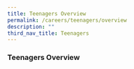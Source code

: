 ```yaml
---
title: Teenagers Overview
permalink: /careers/teenagers/overview
description: ""
third_nav_title: Teenagers
---
```

### **Teenagers Overview**